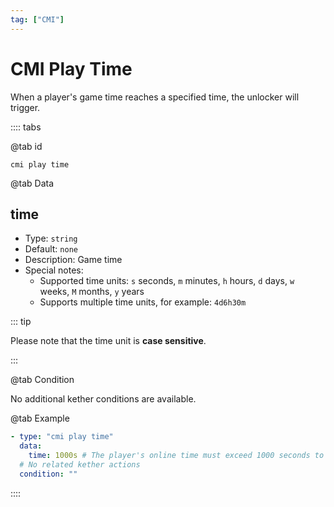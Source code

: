 ```yaml
---
tag: ["CMI"]
---
```


# CMI Play Time

When a player's game time reaches a specified time, the unlocker will trigger.

:::: tabs

@tab id

`cmi play time`

@tab Data

## time <Badge text="Required" type="tip" />

- Type: `string`
- Default: `none`
- Description: Game time
- Special notes:
  - Supported time units: `s` seconds, `m` minutes, `h` hours, `d` days, `w` weeks, `M` months, `y` years
  - Supports multiple time units, for example: `4d6h30m`

::: tip

Please note that the time unit is **case sensitive**.

:::

@tab Condition

No additional kether conditions are available.

@tab Example

```yaml
- type: "cmi play time"
  data:
    time: 1000s # The player's online time must exceed 1000 seconds to unlock, supports `s` seconds, `m` minutes, `h` hours, `d` days, `w` weeks, `M` months, `y` years
  # No related kether actions
  condition: ""
```

::::